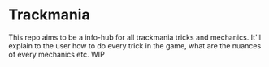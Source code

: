 # Trackmania
This repo aims to be a info-hub for all trackmania tricks and mechanics. It'll explain to the user how to do every trick in the game, what are the nuances of every mechanics etc. WIP

